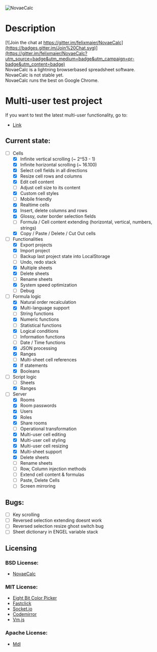 ![NovaeCalc](http://i.imgur.com/hYWetxs.png)

# Description
[![Join the chat at https://gitter.im/felixmaier/NovaeCalc](https://badges.gitter.im/Join%20Chat.svg)](https://gitter.im/felixmaier/NovaeCalc?utm_source=badge&utm_medium=badge&utm_campaign=pr-badge&utm_content=badge)<br>
NovaeCalc is a lightning browserbased spreadsheet software.<br/>
NovaeCalc is not stable yet.<br/>
NovaeCalc runs the best on Google Chrome.

# Multi-user test project
If you want to test the latest multi-user functionality, go to:
* [Link](http://felixmaier.info/NovaeCalc/?testroom3&key=bc84f9b24615476392f18d4e313c45e1ad95379873a41f442b6f89a291c3d934)<br/>

## Current state:

 - [ ] Cells
   - [x] Infinite vertical scrolling (~ 2^53 - 1)
   - [x] Infinite horizontal scrolling (~ 16.100)
   - [x] Select cell fields in all directions
   - [x] Resize cell rows and columns
   - [x] Edit cell content
   - [ ] Adjust cell size to its content 
   - [x] Custom cell styles
   - [ ] Mobile friendly
   - [x] Realtime cells
   - [x] Insert, delete columns and rows
   - [x] Glossy, outer border selection fields
   - [ ] Formula / Cell content extending (horizontal, vertical, numbers, strings)
   - [x] Copy / Paste / Delete / Cut Out cells

 - [ ] Functionalities
   - [x] Export projects
   - [x] Import project
   - [ ] Backup last project state into LocalStorage
   - [ ] Undo, redo stack
   - [x] Multiple sheets
   - [x] Delete sheets
   - [ ] Rename sheets
   - [x] System speed optimization
   - [ ] Debug

- [ ] Formula logic
   - [x] Natural order recalculation
   - [x] Multi-language support
   - [ ] String functions
   - [x] Numeric functions
   - [ ] Statistical functions
   - [x] Logical conditions
   - [ ] Information functions
   - [ ] Date / Time functions
   - [x] JSON processing
   - [x] Ranges
   - [ ] Multi-sheet cell references
   - [x] If statements
   - [x] Booleans

- [ ] Script logic
   - [ ] Sheets
   - [x] Ranges

- [ ] Server
   - [x] Rooms
   - [x] Room passwords
   - [x] Users
   - [x] Roles
   - [x] Share rooms
   - [ ] Operational transformation
   - [x] Multi-user cell editing
   - [x] Multi-user cell styling
   - [x] Multi-user cell resizing
   - [x] Multi-sheet support
   - [x] Delete sheets
   - [ ] Rename sheets
   - [ ] Row, Column injection methods
   - [ ] Extend cell content & formulas
   - [ ] Paste, Delete Cells
   - [ ] Screen mirroring

## Bugs:
- [ ] Key scrolling
- [ ] Reversed selection extending doesnt work
- [ ] Reversed selection resize ghost switch bug
- [ ] Sheet dictionary in ENGEL variable stack

## Licensing
### BSD License:
 - [NovaeCalc](https://github.com/felixmaier/NovaeCalc/blob/master/LICENSE.BSD)

### MIT License:
 - [Eight Bit Color Picker](https://github.com/bilalq/eight-bit-color-picker/blob/master/LICENSE)
 - [Fastclick](https://github.com/ftlabs/fastclick/blob/master/LICENSE)
 - [Socket.io](https://github.com/Automattic/socket.io/blob/master/LICENSE)
 - [Codemirror](https://github.com/codemirror/CodeMirror/blob/master/LICENSE)
 - [Vm.js](https://github.com/tarruda/vm.js/blob/master/LICENSE-MIT)

### Apache License:
 - [Mdl](https://github.com/google/material-design-lite/blob/master/LICENSE)
